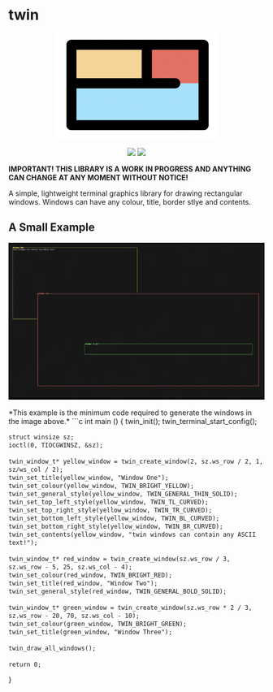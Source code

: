 # twin

<p align="center">
    <img src="./assets/windows.png"/>
    <div align="center">
        <img src="https://img.shields.io/badge/iTerm2-000000?style=for-the-badge&logo=iterm2&logoColor=white"/>
        <img src="https://img.shields.io/badge/C-00599C?style=for-the-badge&logo=c&logoColor=white"/>
    </div>
</p>

**IMPORTANT! THIS LIBRARY IS A WORK IN PROGRESS AND ANYTHING CAN CHANGE AT ANY MOMENT WITHOUT NOTICE!**

A simple, lightweight terminal graphics library for drawing rectangular windows. Windows can have any colour, title, border stlye and contents. 

## A Small Example
<p align="center">
    <img src="./assets/demo.png"/>
</p>
*This example is the minimum code required to generate the windows in the image above.*
```c
int main () {
    twin_init();
    twin_terminal_start_config();

    struct winsize sz;
    ioctl(0, TIOCGWINSZ, &sz);

    twin_window_t* yellow_window = twin_create_window(2, sz.ws_row / 2, 1, sz/ws_col / 2);
    twin_set_title(yellow_window, "Window One");
    twin_set_colour(yellow_window, TWIN_BRIGHT_YELLOW);
    twin_set_general_style(yellow_window, TWIN_GENERAL_THIN_SOLID);
    twin_set_top_left_style(yellow_window, TWIN_TL_CURVED);
    twin_set_top_right_style(yellow_window, TWIN_TR_CURVED);
    twin_set_bottom_left_style(yellow_window, TWIN_BL_CURVED);
    twin_set_bottom_right_style(yellow_window, TWIN_BR_CURVED);
    twin_set_contents(yellow_window, "twin windows can contain any ASCII text!");

    twin_window_t* red_window = twin_create_window(sz.ws_row / 3, sz.ws_row - 5, 25, sz.ws_col - 4);
    twin_set_colour(red_window, TWIN_BRIGHT_RED);
    twin_set_title(red_window, "Window Two");
    twin_set_general_style(red_window, TWIN_GENERAL_BOLD_SOLID);

    twin_window_t* green_window = twin_create_window(sz.ws_row * 2 / 3, sz.ws_row - 20, 70, sz.ws_col - 10);
    twin_set_colour(green_window, TWIN_BRIGHT_GREEN);
    twin_set_title(green_window, "Window Three");

    twin_draw_all_windows();
    
    return 0;
}
```
